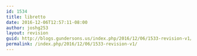 ```yaml
---
id: 1534
title: libretto
date: 2016-12-06T12:57:11-08:00
author: joshg253
layout: revision
guid: http://blogs.gundersons.us/index.php/2016/12/06/1533-revision-v1/
permalink: /index.php/2016/12/06/1533-revision-v1/
---
```

